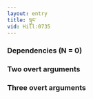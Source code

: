```yaml
---
layout: entry
title: སྟུང་
vid: Hill:0735
---
```

### Dependencies (N = 0)


### Two overt arguments


### Three overt arguments
